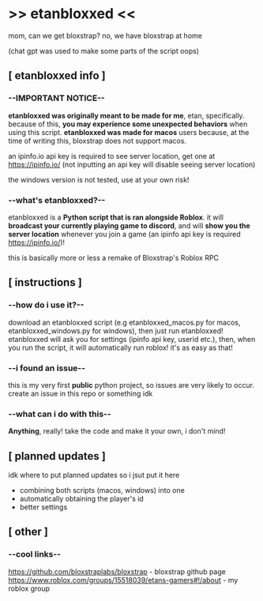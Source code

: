# >> etanbloxxed <<

mom, can we get bloxstrap?
no, we have bloxstrap at home

(chat gpt was used to make some parts of the script oops)

## [ etanbloxxed info ]

### --IMPORTANT NOTICE--

**etanbloxxed was originally meant to be made for me**, etan, specifically. because of this, **you may experience some unexpected behaviors** when using this script.
**etanbloxxed was made for macos** users because, at the time of writing this, bloxstrap does not support macos.

an ipinfo.io api key is required to see server location, get one at https://ipinfo.io/ (not inputting an api key will disable seeing server location)

the windows version is not tested, use at your own risk!

### --what's etanbloxxed?--

etanbloxxed is a **Python script that is ran alongside Roblox**. it will **broadcast your currently playing game to discord**, and will **show you the server location** whenever you join a game (an ipinfo api key is required https://ipinfo.io/)!

this is basically more or less a remake of Bloxstrap's Roblox RPC

## [ instructions ]

### --how do i use it?--

download an etanbloxxed script (e.g etanbloxxed_macos.py for macos, etanbloxxed_windows.py for windows), then just run etanbloxxed! etanbloxxed will ask you for settings (ipinfo api key, userid etc.), then, when you run the script, it will automatically run roblox! it's as easy as that!

### --i found an issue--

this is my very first **public** python project, so issues are very likely to occur. create an issue in this repo or something idk

### --what can i do with this--

**Anything**, really! take the code and make it your own, i don't mind!

## [ planned updates ]

idk where to put planned updates so i jsut put it here

* combining both scripts (macos, windows) into one
* automatically obtaining the player's id
* better settings

## [ other ]

### --cool links--

https://github.com/bloxstraplabs/bloxstrap - bloxstrap github page
https://www.roblox.com/groups/15518039/etans-gamers#!/about - my roblox group
